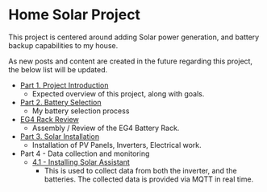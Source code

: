 # Home Solar Project

This project is centered around adding Solar power generation, and battery backup capabilities to my house.

As new posts and content are created in the future regarding this project, the below list will be updated.

* [Part 1. Project Introduction](./../../blog/posts/Solar/solar-part-1-introduction.md)
    * Expected overview of this project, along with goals.
* [Part 2. Battery Selection](./../../blog/posts/Solar/solar-part-2-batteries.md)
    * My battery selection process
* [EG4 Rack Review](./../../blog/posts/Solar/eg4-rack-assembly.md)
    * Assembly / Review of the EG4 Battery Rack.
* [Part 3. Solar Installation](./../../blog/posts/Solar/solar-part-3-installation.md)
    * Installation of PV Panels, Inverters, Electrical work.
* Part 4 - Data collection and monitoring
    * [4.1 - Installing Solar Assistant](./../../blog/posts/Solar/solar-assistant.md)
        * This is used to collect data from both the inverter, and the batteries. The collected data is provided via MQTT in real time.